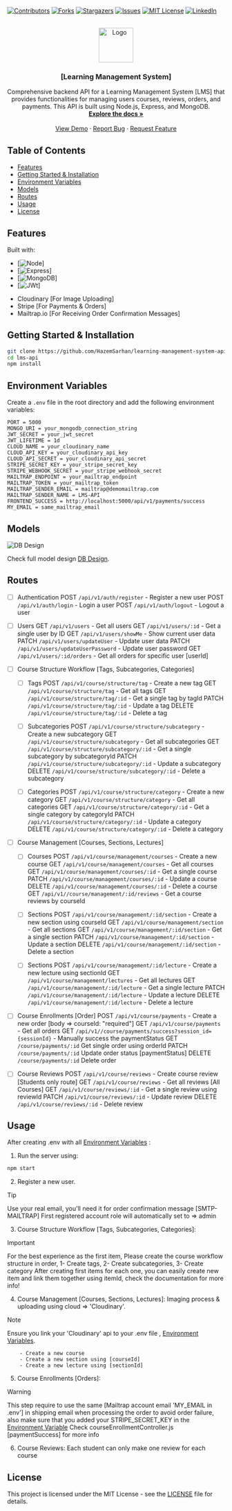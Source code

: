 [![Contributors][contributors-shield]][contributors-url]
[![Forks][forks-shield]][forks-url]
[![Stargazers][stars-shield]][stars-url]
[![Issues][issues-shield]][issues-url]
[![MIT License][license-shield]][license-url]
[![LinkedIn][linkedin-shield]][linkedin-url]

<!-- PROJECT LOGO -->
<br />
<div align="center">
  <a href="https://github.com/HazemSarhan/learning-management-system-api">
    <img src="https://claned.com/wp-content/uploads/2023/06/What-is-API-Integration-in-LMS.jpg" alt="Logo" width="80" height="80">
  </a>

<h3 align="center">[Learning Management System]</h3>

  <p align="center">
    Comprehensive backend API for a Learning Management System [LMS] that provides functionalities for managing users courses, reviews, orders, and payments. This API is built using Node.js, Express, and MongoDB.
    <br />
    <a href="http://localhost:5000/api-docs/"><strong>Explore the docs »</strong></a>
    <br />
    <br />
    <a href="http://localhost:5000">View Demo</a>
    ·
    <a href="https://github.com/HazemSarhan/learning-management-system-api/issues/new?labels=bug&template=bug-report---.md">Report Bug</a>
    ·
    <a href="https://github.com/HazemSarhan/learning-management-system-api/issues/new?labels=enhancement&template=feature-request---.md">Request Feature</a>
  </p>
</div>

<!-- TABLE OF CONTENTS -->

## Table of Contents

- [Features](#features)
- [Getting Started & Installation](#getting-started)
- [Environment Variables](#environment-variables)
- [Models](#models)
- [Routes](#routes)
- [Usage](#usage)
- [License](#license)

## Features

Built with:

- [![Node][node-js]]
- [![Express][express-js]]
- [![MongoDB][mongo-db]]
- [![JWt][jwt]]

* Cloudinary [For Image Uploading]
* Stripe [For Payments & Orders]
* Mailtrap.io [For Receiving Order Confirmation Messages]

## Getting Started & Installation

```sh
git clone https://github.com/HazemSarhan/learning-management-system-api.git
cd lms-api
npm install
```

## Environment Variables

Create a `.env` file in the root directory and add the following environment variables:

```env
PORT = 5000
MONGO_URI = your_mongodb_connection_string
JWT_SECRET = your_jwt_secret
JWT_LIFETIME = 1d
CLOUD_NAME = your_cloudinary_name
CLOUD_API_KEY = your_cloudinary_api_key
CLOUD_API_SECRET = your_cloudinary_api_secret
STRIPE_SECRET_KEY = your_stripe_secret_key
STRIPE_WEBHOOK_SECRET = your_stripe_webhook_secret
MAILTRAP_ENDPOINT = your_mailtrap_endpoint
MAILTRAP_TOKEN = your_mailtrap_token
MAILTRAP_SENDER_EMAIL = mailtrap@demomailtrap.com
MAILTRAP_SENDER_NAME = LMS-API
FRONTEND_SUCCESS = http://localhost:5000/api/v1/payments/success
MY_EMAIL = same_mailtrap_email
```

## Models

<picture>
  <img alt="DB Design" src="https://imgur.com/a/zG2srDo">
</picture>

Check full model design [DB Design](https://drawsql.app/teams/drag0ns-team/diagrams/lms).

## Routes

- [ ] Authentication
      POST `/api/v1/auth/register` - Register a new user
      POST `/api/v1/auth/login` - Login a user
      POST `/api/v1/auth/logout` - Logout a user

- [ ] Users
      GET `/api/v1/users` - Get all users
      GET `/api/v1/users/:id` - Get a single user by ID
      GET `/api/v1/users/showMe` - Show current user data
      PATCH `/api/v1/users/updateUser` - Update user data
      PATCH `/api/v1/users/updateUserPassword` - Update user password
      GET `/api/v1/users/:id/orders` - Get all orders for specific user [userId]

- [ ] Course Structure Workflow [Tags, Subcategories, Categories]

  - [ ] Tags
        POST `/api/v1/course/structure/tag` - Create a new tag
        GET `/api/v1/course/structure/tag` - Get all tags
        GET `/api/v1/course/structure/tag/:id` - Get a single tag by tagId
        PATCH `/api/v1/course/structure/tag/:id` - Update a tag
        DELETE `/api/v1/course/structure/tag/:id` - Delete a tag

  - [ ] Subcategories
        POST `/api/v1/course/structure/subcategory` - Create a new subcategory
        GET `/api/v1/course/structure/subcategory` - Get all subcategories
        GET `/api/v1/course/structure/subcategory/:id` - Get a single subcategory by subcategoryId
        PATCH `/api/v1/course/structure/subcategory/:id` - Update a subcategory
        DELETE `/api/v1/course/structure/subcategory/:id` - Delete a subcategory

  - [ ] Categories
        POST `/api/v1/course/structure/category` - Create a new category
        GET `/api/v1/course/structure/category` - Get all categories
        GET `/api/v1/course/structure/category/:id` - Get a single category by categoryId
        PATCH `/api/v1/course/structure/category/:id` - Update a category
        DELETE `/api/v1/course/structure/category/:id` - Delete a category

- [ ] Course Management [Courses, Sections, Lectures]

  - [ ] Courses
        POST `/api/v1/course/management/courses` - Create a new course
        GET `/api/v1/course/management/courses` - Get all courses
        GET `/api/v1/course/management/courses/:id` - Get a single course
        PATCH `/api/v1/course/management/courses/:id` - Update a course
        DELETE `/api/v1/course/management/courses/:id` - Delete a course
        GET `/api/v1//course/management/:id/reviews` - Get a course reviews by courseId

  - [ ] Sections
        POST `/api/v1/course/management/:id/section` - Create a new section using courseId
        GET `/api/v1/course/management/section` - Get all sections
        GET `/api/v1/course/management/:id/section` - Get a single section
        PATCH `/api/v1/course/management/:id/section` - Update a section
        DELETE `/api/v1/course/management/:id/section` - Delete a section

  - [ ] Sections
        POST `/api/v1/course/management/:id/lecture` - Create a new lecture using sectionId
        GET `/api/v1/course/management/lectures` - Get all lectures
        GET `/api/v1/course/management/:id/lecture` - Get a single lecture
        PATCH `/api/v1/course/management/:id/lecture` - Update a lecture
        DELETE `/api/v1/course/management/:id/lecture` - Delete a lecture

- [ ] Course Enrollments [Order]
      POST `/api/v1/course/payments` - Create a new order [body => courseId: "required"]
      GET `/api/v1/course/payments` - Get all orders
      GET `/api/v1//course/payments/success?session_id={sessionId}` - Manually success the paymentStatus
      GET `/course/payments/:id` Get single order using orderId
      PATCH `/course/payments/:id` Update order status [paymentStatus]
      DELETE `/course/payments/:id` Delete order

- [ ] Course Reviews
      POST `/api/v1/course/reviews` - Create course review [Students only route]
      GET `/api/v1/course/reviews` - Get all reviews [All Courses]
      GET `/api/v1/course/reviews/:id` - Get a single review using reviewId
      PATCH `/api/v1/course/reviews/:id` - Update review
      DELETE `/api/v1/course/reviews/:id` - Delete review

## Usage

After creating .env with all [Environment Variables](#environment-variables) :

1. Run the server using:

```sh
npm start
```

2. Register a new user.

> [!TIP]
> Use your real email, you'll need it for order confirmation message [SMTP- MAILTRAP]
> First registered account role will automatically set to => admin

3. Course Structure Workflow [Tags, Subcategories, Categories]:

> [!IMPORTANT]
> For the best experience as the first item, Please create the course workflow structure in order, 1- Create tags, 2- Create subcategories, 3- Create category
> After creating first items for each one, you can easily create new item and link them together using itemId, check the documentation for more info!

4. Course Management [Courses, Sections, Lectures]:
   Imaging process & uploading using cloud => 'Cloudinary'.

> [!NOTE]
> Ensure you link your 'Cloudinary' api to your .env file , [Environment Variables](#environment-variables).

        - Create a new course
        - Create a new section using [courseId]
        - Create a new lecture using [sectionId]

5. Course Enrollments [Orders]:

> [!WARNING]
> This step require to use the same [Mailtrap account email 'MY_EMAIL in .env'] in shipping email when processing the order to avoid order failure, also make sure that you added your STRIPE_SECRET_KEY in the [Environment Variable](#environment-variables)
> Check courseEnrollmentController.js [paymentSuccess] for more info

6. Course Reviews:
   Each student can only make one review for each course

<!-- MARKDOWN LINKS & IMAGES -->
<!-- https://www.markdownguide.org/basic-syntax/#reference-style-links -->

## License

This project is licensed under the MIT License - see the [LICENSE](LICENSE) file for details.

[contributors-shield]: https://img.shields.io/github/contributors/github_username/repo_name.svg?style=for-the-badge
[contributors-url]: https://github.com/github_username/repo_name/graphs/contributors
[forks-shield]: https://img.shields.io/github/forks/github_username/repo_name.svg?style=for-the-badge
[forks-url]: https://github.com/github_username/repo_name/network/members
[stars-shield]: https://img.shields.io/github/stars/github_username/repo_name.svg?style=for-the-badge
[stars-url]: https://github.com/github_username/repo_name/stargazers
[issues-shield]: https://img.shields.io/github/issues/github_username/repo_name.svg?style=for-the-badge
[issues-url]: https://github.com/github_username/repo_name/issues
[license-shield]: https://img.shields.io/github/license/github_username/repo_name.svg?style=for-the-badge
[license-url]: https://github.com/github_username/repo_name/blob/master/LICENSE.txt
[linkedin-shield]: https://img.shields.io/badge/-LinkedIn-black.svg?style=for-the-badge&logo=linkedin&colorB=555
[linkedin-url]: https://linkedin.com/in/linkedin_username
[product-screenshot]: images/screenshot.png
[node-js]: https://svgur.com/i/19bZ.svg
[express-js]: https://svgur.com/i/19a1.svg
[mongo-db]: https://svgur.com/i/19b4.svg
[jwt]: https://svgur.com/i/19bi.svg
